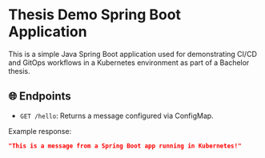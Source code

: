 
# Thesis Demo Spring Boot Application

This is a simple Java Spring Boot application used for demonstrating CI/CD and GitOps workflows in a Kubernetes environment as part of a Bachelor thesis.

## 🌐 Endpoints

- `GET /hello`: Returns a message configured via ConfigMap.

Example response:

```json
"This is a message from a Spring Boot app running in Kubernetes!"
